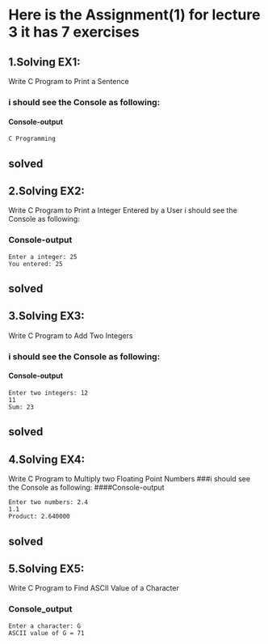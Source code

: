 # Here is the Assignment(1) for lecture 3 it has 7 exercises 

## 1.Solving EX1:

Write C Program to Print a Sentence


### i should see the Console as following:

#### Console-output

	C Programming
solved 
------------------------------------------------------------
## 2.Solving EX2:

Write C Program to Print a Integer Entered by a User
i should see the Console as following:
### Console-output

	Enter a integer: 25
	You entered: 25
solved 
------------------------------------------------------------

## 3.Solving EX3:

Write C Program to Add Two Integers

### i should see the Console as following:
#### Console-output

	Enter two integers: 12
	11
	Sum: 23

solved 
------------------------------------------------------------

## 4.Solving EX4:

Write C Program to Multiply two Floating Point Numbers
###i should see the Console as following:
####Console-output


	Enter two numbers: 2.4
	1.1
	Product: 2.640000

solved 
------------------------------------------------------------

## 5.Solving EX5:

Write C Program to Find ASCII Value of a Character

### Console_output

	Enter a character: G
	ASCII value of G = 71
